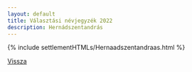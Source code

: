 ```yaml
---
layout: default
title: Választási névjegyzék 2022
description: Hernádszentandrás
---
```


{% include settlementHTMLs/Hernaadszentandraas.html %}

[Vissza](../)
